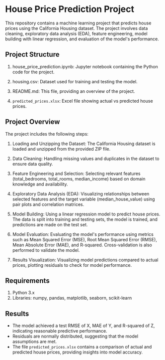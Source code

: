 # **House Price Prediction Project**

This repository contains a machine learning project that predicts house prices using the California Housing dataset. The project involves data cleaning, exploratory data analysis (EDA), feature engineering, model building with linear regression, and evaluation of the model's performance.

## Project Structure

1. house_price_prediction.ipynb: Jupyter notebook containing the Python code for the project.

2. housing.csv: Dataset used for training and testing the model.

3. README.md: This file, providing an overview of the project.

4. `predicted_prices.xlsx`: Excel file showing actual vs predicted house prices.

## Project Overview

The project includes the following steps:

1. Loading and Unzipping the Dataset:  The California Housing dataset is loaded and unzipped from the provided ZIP file.

2. Data Cleaning:  Handling missing values and duplicates in the dataset to ensure data quality.

3. Feature Engineering and Selection: Selecting relevant features (total_bedrooms, total_rooms, median_income) based on domain knowledge and availability.

4. Exploratory Data Analysis (EDA):  Visualizing relationships between selected features and the target variable (median_house_value) using pair plots and correlation matrices.

5. Model Building:  Using a linear regression model to predict house prices. The data is split into training and testing sets, the model is trained, and predictions are made on the test set.

6. Model Evaluation:  Evaluating the model's performance using metrics such as Mean Squared Error (MSE), Root Mean Squared Error (RMSE), Mean Absolute Error (MAE), and R-squared. Cross-validation is also performed to validate the model.

7. Results Visualization:  Visualizing model predictions compared to actual prices, plotting residuals to check for model performance.

## Requirements

1. Python 3.x
2. Libraries: numpy, pandas, matplotlib, seaborn, scikit-learn

## Results

* The model achieved a test RMSE of X, MAE of Y, and R-squared of Z, indicating reasonable predictive performance.
* Residuals are normally distributed, suggesting that the model assumptions are met.
* The file `predicted_prices.xlsx` contains a comparison of actual and predicted house prices, providing insights into model accuracy.
